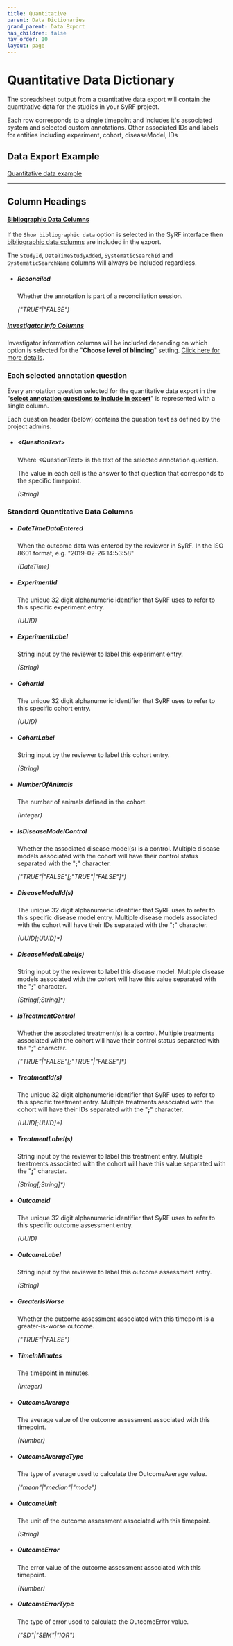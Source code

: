 ```yaml
---
title: Quantitative
parent: Data Dictionaries
grand_parent: Data Export
has_children: false
nav_order: 10
layout: page
---
```


# Quantitative Data Dictionary

The spreadsheet output from a quantitative data export will contain the quantitative data for the studies in your SyRF project.

Each row corresponds to a single timepoint and includes it's associated system and selected custom annotations. Other associated IDs and labels for entities including experiment, cohort, diseaseModel, IDs

## Data Export Example

[Quantitative data example](./spreadsheet_templates/quantitative_data_example.csv)

---

## Column Headings

#### [Bibliographic Data Columns](../bibliographic.html)

If the `Show bibliographic data` option is selected in the SyRF interface then [bibliographic data columns](../bibliographic.html) are included in the export.

The `StudyId`, `DateTimeStudyAdded`, `SystematicSearchId` and `SystematicSearchName` columns will always be included regardless.

- ##### **Reconciled**

  Whether the annotation is part of a reconciliation session.

  _("TRUE"\|"FALSE")_

##### [Investigator Info Columns](../data-dictionary/investigator-info.html)

Investigator information columns will be included depending on which option is selected for the "**Choose level of blinding**" setting. [Click here for more details](../data-dictionary/investigator-info.html).

### Each selected annotation question

Every annotation question selected for the quantitative data export in the "[**select annotation questions to include in export**](/data-export/quantitative.html#select-annotation-questions-to-include-in-export)" is represented with a single column.

Each question header (below) contains the question text as defined by the project admins.

- ##### **\<QuestionText\>**

  Where \<QuestionText\> is the text of the selected annotation question.

  The value in each cell is the answer to that question that corresponds to the specific timepoint.

  _(String)_

### Standard Quantitative Data Columns

- ##### **DateTimeDataEntered**

  When the outcome data was entered by the reviewer in SyRF. In the ISO 8601 format, e.g. "2019-02-26 14:53:58"

  _(DateTime)_

- ##### **ExperimentId**

  The unique 32 digit alphanumeric identifier that SyRF uses to refer to this specific experiment entry.

  _(UUID)_

- ##### **ExperimentLabel**

  String input by the reviewer to label this experiment entry.

  _(String)_

- ##### **CohortId**

  The unique 32 digit alphanumeric identifier that SyRF uses to refer to this specific cohort entry.

  _(UUID)_

- ##### **CohortLabel**

  String input by the reviewer to label this cohort entry.

  _(String)_

- ##### **NumberOfAnimals**

  The number of animals defined in the cohort.

  _(Integer)_

- ##### **IsDiseaseModelControl**

  Whether the associated disease model(s) is a control. Multiple disease models associated with the cohort will have their control status separated with the "**;**" character.

  _("TRUE"\|"FALSE"\[;"TRUE"\|"FALSE"\]\*)_

- ##### **DiseaseModelId(s)**

  The unique 32 digit alphanumeric identifier that SyRF uses to refer to this specific disease model entry. Multiple disease models associated with the cohort will have their IDs separated with the "**;**" character.

  _(UUID\[;UUID\]\*)_

- ##### **DiseaseModelLabel(s)**

  String input by the reviewer to label this disease model. Multiple disease models associated with the cohort will have this value separated with the "**;**" character.

  _(String\[;String\]\*)_

- ##### **IsTreatmentControl**

  Whether the associated treatment(s) is a control. Multiple treatments associated with the cohort will have their control status separated with the "**;**" character.

  _("TRUE"\|"FALSE"\[;"TRUE"\|"FALSE"\]\*)_

- ##### **TreatmentId(s)**

  The unique 32 digit alphanumeric identifier that SyRF uses to refer to this specific treatment entry. Multiple treatments associated with the cohort will have their IDs separated with the "**;**" character.

  _(UUID\[;UUID\]\*)_

- ##### **TreatmentLabel(s)**

  String input by the reviewer to label this treatment entry. Multiple treatments associated with the cohort will have this value separated with the "**;**" character.

  _(String\[;String\]\*)_

- ##### **OutcomeId**

  The unique 32 digit alphanumeric identifier that SyRF uses to refer to this specific outcome assessment entry.

  _(UUID)_

- ##### **OutcomeLabel**

  String input by the reviewer to label this outcome assessment entry.

  _(String)_

- ##### **GreaterIsWorse**

  Whether the outcome assessment associated with this timepoint is a greater-is-worse outcome.

  _("TRUE"\|"FALSE")_

- ##### **TimeInMinutes**

  The timepoint in minutes.

  _(Integer)_

- ##### **OutcomeAverage**

  The average value of the outcome assessment associated with this timepoint.

  _(Number)_

- ##### **OutcomeAverageType**

  The type of average used to calculate the OutcomeAverage value.

  _("mean"\|"median"\|"mode")_

- ##### **OutcomeUnit**

  The unit of the outcome assessment associated with this timepoint.

  _(String)_

- ##### **OutcomeError**

  The error value of the outcome assessment associated with this timepoint.

  _(Number)_

- ##### **OutcomeErrorType**

  The type of error used to calculate the OutcomeError value.

  _("SD"\|"SEM"\|"IQR")_
